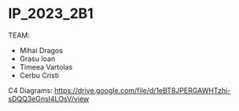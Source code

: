 # IP_2023_2B1
TEAM:
- Mihai Dragos
- Grasu Ioan
- Timeea Vartolas
- Cerbu Cristi

C4 Diagrams: https://drive.google.com/file/d/1eBT8JPERGAWHTzhi-sDQQ3eGnsI4LOsV/view

